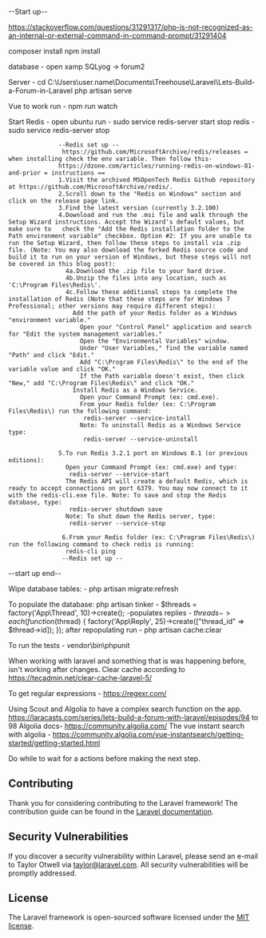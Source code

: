 --Start up--

https://stackoverflow.com/questions/31291317/php-is-not-recognized-as-an-internal-or-external-command-in-command-prompt/31291404

composer install
npm install

database -  open xamp
            SQLyog -> forum2
            
Server - cd C:\Users\user.name\Documents\Treehouse\Laravel\Lets-Build-a-Forum-in-Laravel
         php artisan serve
         
Vue to work run - npm run watch

Start Redis - open ubuntu run - sudo service redis-server start
                  stop redis  - sudo service redis-server stop
                  
                  --Redis set up --
                   https://github.com/MicrosoftArchive/redis/releases = when installing check the env variable. Then follow this-
                  https://dzone.com/articles/running-redis-on-windows-81-and-prior = instructions ==
                  1.Visit the archived MSOpenTech Redis Github repository at https://github.com/MicrosoftArchive/redis/.
                  2.Scroll down to the "Redis on Windows" section and click on the release page link.
                  3.Find the latest version (currently 3.2.100)
                  4.Download and run the .msi file and walk through the Setup Wizard instructions. Accept the Wizard's default values, but make sure to   check the "Add the Redis installation folder to the Path environment variable" checkbox. Option #2: If you are unable to run the Setup Wizard, then follow these steps to install via .zip file. (Note: You may also download the forked Redis source code and build it to run on your version of Windows, but these steps will not be covered in this blog post):
                    4a.Download the .zip file to your hard drive.
                    4b.Unzip the files into any location, such as 'C:\Program Files\Redis\'.
                    4c.Follow these additional steps to complete the installation of Redis (Note that these steps are for Windows 7 Professional; other versions may require different steps):
                      Add the path of your Redis folder as a Windows "environment variable."
                        Open your "Control Panel" application and search for "Edit the system management variables."
                        Open the "Environmental Variables" window.
                        Under "User Variables," find the variable named "Path" and click "Edit."
                        Add "C:\Program Files\Redis\" to the end of the variable value and click "OK."
                        If the Path variable doesn't exist, then click "New," add "C:\Program Files\Redis\" and click "OK."
                      Install Redis as a Windows Service.
                        Open your Command Prompt (ex: cmd.exe).
                        From your Redis folder (ex: C:\Program Files\Redis\) run the following command:
                         redis-server --service-install
                        Note: To uninstall Redis as a Windows Service type:
                         redis-server --service-uninstall

                  5.To run Redis 3.2.1 port on Windows 8.1 (or previous editions):
                    Open your Command Prompt (ex: cmd.exe) and type:
                     redis-server --service-start
                    The Redis API will create a default Redis, which is ready to accept connections on port 6379. You may now connect to it with the redis-cli.exe file. Note: To save and stop the Redis database, type:
                     redis-server shutdown save
                    Note: To shut down the Redis server, type:
                     redis-server --service-stop

                   6.From your Redis folder (ex: C:\Program Files\Redis\) run the following command to check redis is running:
                    redis-cli ping
                   --Redis set up --

--start up end--

Wipe database tables: - php artisan migrate:refresh

To populate the database:
php artisan tinker - $threads = factory('App\Thread', 10)->create();
-populates replies - $threads->each(function ($thread) { factory('App\Reply', 25)->create(["thread_id" => $thread->id]); });
                   after repopulating run - php artisan cache:clear

To run the tests - vendor\bin\phpunit

When working with laravel and something that is was happening before, isn't working after changes. Clear cache according to 
https://tecadmin.net/clear-cache-laravel-5/

To get regular expressions - https://regexr.com/

Using Scout and Algolia to have a complex search function on the app. 
https://laracasts.com/series/lets-build-a-forum-with-laravel/episodes/94 to 98
Algolia docs- https://community.algolia.com/
The vue instant search with algolia - https://community.algolia.com/vue-instantsearch/getting-started/getting-started.html

Do while to wait for a actions before making the next step.




















## Contributing

Thank you for considering contributing to the Laravel framework! The contribution guide can be found in the [Laravel documentation](https://laravel.com/docs/contributions).

## Security Vulnerabilities

If you discover a security vulnerability within Laravel, please send an e-mail to Taylor Otwell via [taylor@laravel.com](mailto:taylor@laravel.com). All security vulnerabilities will be promptly addressed.

## License

The Laravel framework is open-sourced software licensed under the [MIT license](https://opensource.org/licenses/MIT).
